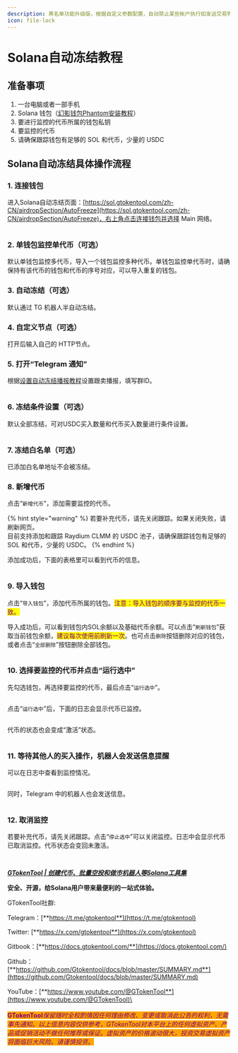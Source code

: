 ```yaml
---
description: 黑名单功能升级版，根据自定义参数配置，自动禁止某些帐户执行如发送交易等特定操作，有助于防止恶意机器人行为对资产造成损害。
icon: file-lock
---
```


# Solana自动冻结教程

## 准备事项 <a href="#zhun-bei-shi-xiang" id="zhun-bei-shi-xiang"></a>

1. 一台电脑或者一部手机
2. Solana 钱包（[幻影钱包Phantom安装教程](https://docs.gtokentool.com/solana/auxiliary-tutorial/phantom-wallet-installation)）
3. 要进行监控的代币所属的钱包私钥
4. 要监控的代币
5. 请确保跟踪钱包有足够的 SOL 和代币，少量的 USDC

## Solana自动冻结具体操作流程

### 1. 连接钱包

进入Solana自动冻结页面：[https://sol.gtokentool.com/zh-CN/airdropSection/AutoFreeze](https://sol.gtokentool.com/zh-CN/airdropSection/AutoFreeze)，右上角点击连接钱包并选择 Main 网络。

<figure><img src="../../.gitbook/assets/Snipaste_2025-09-05_13-41-35.png" alt=""><figcaption></figcaption></figure>

### 2. 单钱包监控单代币（可选）

默认单钱包监控多代币，导入一个钱包监控多种代币。单钱包监控单代币时，请确保持有该代币的钱包和代币的序号对应，可以导入重复的钱包。

### 3. 自动冻结（可选）

默认通过 TG 机器人半自动冻结。

### 4. 自定义节点（可选）

打开后输入自己的 HTTP节点。

### 5. 打开“Telegram 通知”

根据[设置自动冻结播报教程](https://docs.gtokentool.com/solana/airdrop-section/set-up-auto-freeze-broadcasts-tutorial)设置跟卖播报，填写群ID。

<figure><img src="../../.gitbook/assets/Snipaste_2025-09-05_13-55-37.png" alt=""><figcaption></figcaption></figure>

### 6. 冻结条件设置（可选）

默认全部冻结，可对USDC买入数量和代币买入数量进行条件设置。

<figure><img src="../../.gitbook/assets/Snipaste_2025-09-05_14-06-16.png" alt=""><figcaption></figcaption></figure>

### 7. 冻结白名单（可选）

已添加白名单地址不会被冻结。

### 8. 新增代币

点击“`新增代币`”，添加需要监控的代币。

{% hint style="warning" %}
若要补充代币，请先关闭跟踪。如果关闭失败，请刷新网页。\
目前支持添加和跟踪 Raydium CLMM 的 USDC 池子，请确保跟踪钱包有足够的 SOL 和代币，少量的 USDC。
{% endhint %}

添加成功后，下面的表格里可以看到代币的信息。

<figure><img src="../../.gitbook/assets/Snipaste_2025-09-05_14-11-30.png" alt=""><figcaption></figcaption></figure>

### 9. 导入钱包

点击“`导入钱包`”，添加代币所属的钱包。<mark style="color:purple;">注意：导入钱包的顺序要与监控的代币一致。</mark>

导入成功后，可以看到钱包内SOL余额以及基础代币余额。可以点击“`刷新钱包`”获取当前钱包余额，<mark style="color:purple;">建议每次使用前刷新一次</mark>。也可点击`删除`按钮删除对应的钱包，或者点击“`全部删除`”按钮删除全部钱包。

<figure><img src="../../.gitbook/assets/Snipaste_2025-09-05_14-12-24.png" alt=""><figcaption></figcaption></figure>

### 10. 选择要监控的代币并点击“运行选中”

先勾选钱包，再选择要监控的代币，最后点击“`运行选中`”。

<figure><img src="../../.gitbook/assets/Snipaste_2025-09-05_14-13-40.png" alt=""><figcaption></figcaption></figure>

点击“`运行选中`”后，下面的日志会显示代币已监控。

<figure><img src="../../.gitbook/assets/Snipaste_2025-09-05_14-14-17.png" alt=""><figcaption></figcaption></figure>

代币的状态也会变成“激活”状态。

<figure><img src="../../.gitbook/assets/Snipaste_2025-09-05_14-14-44.png" alt=""><figcaption></figcaption></figure>

### 11. 等待其他人的买入操作，机器人会发送信息提醒

可以在日志中查看到监控情况。

<figure><img src="../../.gitbook/assets/Snipaste_2025-09-05_14-16-12.png" alt=""><figcaption></figcaption></figure>

同时，Telegram 中的机器人也会发送信息。

<figure><img src="../../.gitbook/assets/Snipaste_2025-09-05_14-16-45.png" alt=""><figcaption></figcaption></figure>

### 12. 取消监控

若要补充代币，请先关闭跟踪。点击“`停止选中`”可以关闭监控。日志中会显示代币已取消监控。代币状态会变回未激活。

<figure><img src="../../.gitbook/assets/Snipaste_2025-09-05_14-18-50.png" alt=""><figcaption></figcaption></figure>

<figure><img src="../../.gitbook/assets/Snipaste_2025-09-05_14-18-59.png" alt=""><figcaption></figcaption></figure>

[_**GTokenTool | 创建代币、批量空投和做市机器人等Solana工具集**_](https://sol.gtokentool.com)

**安全、开源，给Solana用户带来最便利的一站式体验。**



GTokenTool社群:

Telegram：[**https://t.me/gtokentool**](https://t.me/gtokentool)

Twitter:  [**https://x.com/gtokentool**](https://x.com/gtokentool)

Gitbook：[**https://docs.gtokentool.com/**](https://docs.gtokentool.com/)

Github：[**https://github.com/Gtokentool/docs/blob/master/SUMMARY.md**](https://github.com/Gtokentool/docs/blob/master/SUMMARY.md)

YouTube：[**https://www.youtube.com/@GTokenTool**](https://www.youtube.com/@GTokenTool)\
\
\
<mark style="color:purple;background-color:orange;">**GTokenTool**</mark>_<mark style="color:purple;background-color:orange;">保留随时全权酌情因任何理由修改、变更或取消此公告的权利，无需事先通知。以上信息内容仅供参考，GTokenTool对本平台上的任何虚拟资产、产品或促销活动不做任何推荐或保证。虚拟资产的价格波动很大，投资交易虚拟资产将面临巨大风险。请谨慎投资。</mark>_
